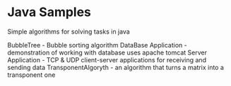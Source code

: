 # Java Samples
Simple algorithms for solving tasks in java

BubbleTree - Bubble sorting algorithm
DataBase Application - demonstration of working with database uses apache tomcat 
Server Application - TCP & UDP client-server applications for receiving and sending data
TransponentAlgoryth - an algorithm that turns a matrix into a transponent one
